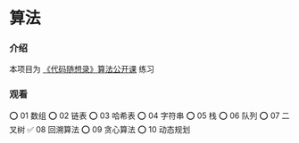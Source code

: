 # 算法


### 介绍

本项目为 [《代码随想录》算法公开课](https://space.bilibili.com/525438321/channel/collectiondetail?sid=180037) 练习


### 观看

⭕️ 01 数组
⭕️ 02 链表
⭕️ 03 哈希表
⭕️ 04 字符串
⭕️ 05 栈
⭕️ 06 队列
⭕️ 07 二叉树
✅ 08 回溯算法
⭕️ 09 贪心算法
⭕️ 10 动态规划
